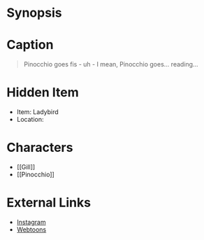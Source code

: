 # Synopsis


# Caption
> Pinocchio goes fis - uh - I mean, Pinocchio goes... reading...

# Hidden Item
* Item: Ladybird
* Location: <strike></strike>

# Characters
* [[Gill]]
* [[Pinocchio]]

# External Links
* [Instagram](https://www.instagram.com/p/CEaBEy4DsOs/)
* [Webtoons](https://www.webtoons.com/en/challenge/twistwood-tales/52-pinocchio/viewer?title_no=344740&episode_no=57)